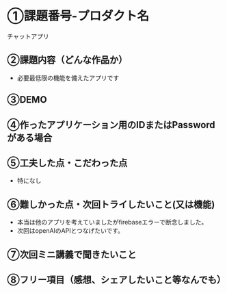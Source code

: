 # ①課題番号-プロダクト名

チャットアプリ

## ②課題内容（どんな作品か）

- 必要最低限の機能を備えたアプリです

## ③DEMO



## ④作ったアプリケーション用のIDまたはPasswordがある場合


## ⑤工夫した点・こだわった点

- 特になし

## ⑥難しかった点・次回トライしたいこと(又は機能)

- 本当は他のアプリを考えていましたがfirebaseエラーで断念しました。
- 次回はopenAIのAPIとつなげたいです。

## ⑦次回ミニ講義で聞きたいこと


## ⑧フリー項目（感想、シェアしたいこと等なんでも）
